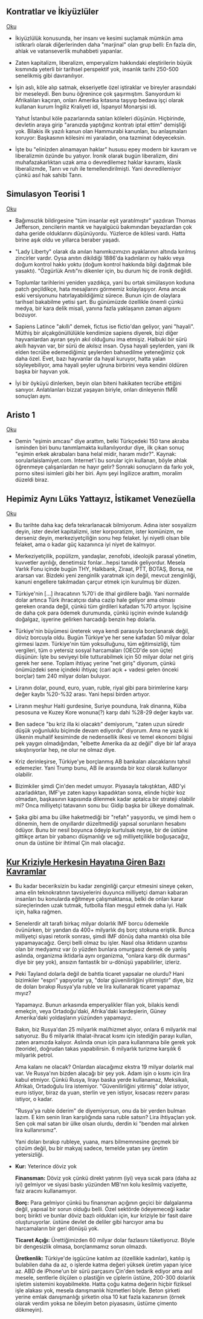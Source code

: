 ## Kontratlar ve İkiyüzlüler

[Oku](https://fularsizentellik.com/journal/2017/10/25/kontrat-ve-hipokrasi)

* İkiyüzlülük konusunda, her insanı ve kesimi suçlamak mümkün ama istikrarlı
  olarak diğerlerinden daha "marjinal" olan grup belli: En fazla din, ahlak
  ve vatanseverlik muhabbeti yapanlar.

* Zaten kapitalizm, liberalizm, emperyalizm hakkındaki eleştirilerin büyük
  kısmında yeterli bir tarihsel perspektif yok, insanlık tarihi 250-500
  senelikmiş gibi davranılıyor.

* İşin aslı, köle alıp satmak, ekseriyetle özel iştiraklar ve bireyler
  arasındaki bir meseleydi. Ben bunu öğrenince çok şaşırmıştım. Sanıyordum ki
  Afrikalıları kaçıran, onları Amerika kıtasına taşıyıp bedava işçi olarak
  kullanan kurum İngiliz Kraliyeti idi, İspanyol Monarşisi idi.

  Yahut İstanbul köle pazarlarında satılan köleleri düşünün. Hiçbirinde,
  devletin araya girip "aranızda yaptığınız kontratı iptal ettim" demişliği
  yok. Bilakis ilk yazılı kanun olan Hammurabi kanunları, bu anlaşmaları
  koruyor: Başkasının kölesini mi yaraladın, ona tazminat ödeyeceksin.

* İşte bu "elinizden alınamayan haklar" hususu epey modern bir kavram ve
  liberalizmin özünde bu yatıyor. İronik olarak bugün liberalizm, dini
  muhafazakarlıktan uzak ama o devredilemez haklar kavramı, klasik
  liberalizmde, Tanrı ve ruh ile temellendirilmişti. Yani devredilemiyor
  çünkü asıl hak sahibi Tanrı.


## Simulasyon Teorisi 1

[Oku](https://fularsizentellik.com/journal/2017/11/19/simulasyon-teorisi-1)

* Bağımsızlık bildirgesine "tüm insanlar eşit yaratılmıştır" yazdıran Thomas
  Jefferson, zencilerin mantık ve hayalgücü bakımından beyazlardan çok daha
  geride olduklarını düşünüyordu. Yüzlerce de kölesi vardı. Hatta birine aşık
  oldu ve yıllarca beraber yaşadı.

* "Lady Liberty" olarak da anılan hanımkızımızın ayaklarının altında kırılmış
  zincirler vardır. Oysa anıtın dikildiği 1886'da kadınların oy hakkı veya
  doğum kontrol hakkı yoktu (doğum kontrol hakkında bilgi dağıtmak bile
  yasaktı). "Özgürlük Anıtı"nı dikenler için, bu durum hiç de ironik değildi.

* Toplumlar tarihlerini yeniden yazdıkça, yani bu ortak simülasyon koduna patch
  geçildikçe, hata mesajlarını görmemiz kolaylaşıyor. Ama ancak eski
  versiyonunu hatırlayabildiğimiz sürece. Bunun için de olaylara tarihsel
  bakabilme yetisi şart. Bu günümüzde özellikle önemli çünkü medya, bir kara
  delik misali, yanına fazla yaklaşanın zaman algısını bozuyor.

* Sapiens Latince "akıllı" demek, fictus ise fictio'dan geliyor, yani "hayali".
  Müthiş bir alçakgönüllülükle kendimize sapiens diyerek, bizi diğer
  hayvanlardan ayıran şeyin akıl olduğunu ima etmişiz. Halbuki bir sürü akıllı
  hayvan var, bir sürü de akılsız insan. Oysa hayali şeylerden, yani ilk elden
  tecrübe edemediğimiz şeylerden bahsedilme yeteneğimiz çok daha özel. Evet,
  bazı hayvanlar da hayal kuruyor, hatta yalan söyleyebiliyor, ama hayali
  şeyler uğruna birbirini veya kendini öldüren başka bir hayvan yok.

* İyi bir öyküyü dinlerken, beyin olan biteni hakikaten tecrübe ettiğini
  sanıyor. Anlatılanları bizzat yaşayan biriyle, onları dinleyenin fMRI
  sonuçları aynı.


## Aristo 1

[Oku](https://fularsizentellik.com/felsefeninoykusu/2017/2/6/aristo)

* Demin "eşimin amcası" diye arattım, belki Türkçedeki 150 tane akraba isminden
  biri bunu tanımlamakta kullanılıyordur diye, ilk çıkan sonuç "eşimin erkek
  akrabaları bana helal midir, haram mıdır?". Kaynak: sorularlaislamiyet.com.
  Internet'i bu sorular için kullanan, böyle ahlak öğrenmeye çalışanlardan ne
  hayır gelir? Sonraki sonuçların da farkı yok, porno sitesi isimleri gibi her
  biri. Aynı şeyi İngilizce arattım, moralim düzeldi biraz.


## Hepimiz Aynı Lüks Yattayız, İstikamet Venezüella

[Oku](https://fularsizentellik.com/journal/2018/8/11/kriz)

* Bu tarihte daha kaç defa tekrarlanacak bilmiyorum. Adına ister sosyalizm
  deyin, ister devlet kapitalizmi, ister korporatizm, ister komünizm, ne
  derseniz deyin, merkeziyetçiliğin sonu hep felaket. İyi niyetli olsan bile
  felaket, ama o kadar güç kazanınca iyi niyet de kalmıyor.

* Merkeziyetçilik, popülizm, yandaşlar, zenofobi, ideolojik parasal yönetim,
  kuvvetler ayrılığı, denetimsiz fonlar...hepsi tanıdık geliyordur. Mesela
  Varlık Fonu içinde bugün THY, Halkbank, Ziraat, PTT, BOTAŞ, Borsa, ne ararsan
  var. Bizdeki yeni zenginlik yaratmak için değil, mevcut zenginliği, kanuni
  engellere takılmadan çarçur etmek için kurulmuş bir düzen.

* Türkiye'nin [...] ihracatının %70'i de ithal girdilere bağlı. Yani normalde
  dolar artınca Türk ihracatçısı daha cazip hale geliyor ama olması gereken
  oranda değil, çünkü tüm girdileri kafadan %70 artıyor. İşçisine de daha çok
  para ödemek durumunda, çünkü işçinin evinde kulandığı doğalgaz, işyerine
  gelirken harcadığı benzin hep dolarla.

* Türkiye'nin büyümesi üreterek veya kendi parasıyla borçlanarak değil, döviz
  borcuyla oldu. Bugün Türkiye'ye her sene kafadan 50 milyar dolar girmesi
  lazım. Türkiye'nin tüm yoksulluğunu, tüm eğitimsizliği, tüm vergileri, tüm
  o yetersiz sosyal harcamaları (OECD'de son üçte) düşünün: İşte bu seviyeyi
  bile tutturabilmek için 50 milyar dolar net giriş gerek her sene. Toplam
  ihtiyaç yerine "net giriş" diyorum, çünkü önümüzdeki sene içindeki ihtiyaç
  (cari açık + vadesi gelen önceki borçlar) tam 240 milyar doları buluyor.

* Liranın dolar, pound, euro, yuan, ruble, riyal gibi para birimlerine karşı
  değer kaybı %20-%32 arası. Yani hepsi birden artıyor.

* Liranın meşhur Haiti gurdesine, Suriye pounduna, Irak dinarına, Küba pesosuna
  ve Kuzey Kore wonuna(?) karşı dahi %28-29 değer kaybı var.

* Ben sadece "bu kriz illa ki olacaktı" demiyorum, "zaten uzun süredir düşük
  yoğunluklu biçimde devam ediyordu" diyorum. Ama ne yazık ki ülkenin muhalif
  kesiminde de nedensellik ilkesi ve temel ekonomi bilgisi pek yaygın
  olmadığından, "elbette Amerika da az değil" diye bir laf araya
  sıkıştırıyorlar hep, ne olur ne olmaz diye.

* Kriz derinleşirse, Türkiye'ye borçlanmış AB bankaları alacaklarını tahsil
  edemezler. Yani Trump bunu, AB ile arasında bir koz olarak kullanıyor
  olabilir.

* Bizimkiler şimdi Çin'den medet umuyor. Piyasayla takıştıktan, ABD'yi
  azarladıktan, IMF'ye zaten kapıyı kapadıktan sonra, elinde hiçbir koz
  olmadan, başkasının kapısında dilenmek kadar aptalca bir strateji olabilir
  mi? Onca milliyetçi tatavanın sonu bu: Gidip başka bir ülkeye domalmak.

* Şaka gibi ama bu ülke haketmediği bir "refah" yaşıyordu, ve şimdi hem
  o dönemin, hem de onyıllardır düzeltmediği yapısal sorunların hesabını
  ödüyor. Bunu bir nesil boyunca ödeyip kurtulsak neyse, bir de üstüne gittikçe
  artan bir yabancı düşmanlığı ve sığ milliyetçilikle boğuşacağız, onun da
  üstüne bir ihtimal Çin malı olacağız.


## [Kur Kriziyle Herkesin Hayatına Giren Bazı Kavramlar](https://fularsizentellik.com/journal/2018/8/18/kurkrizi)

* Bu kadar beceriksizin bu kadar zenginliği çarçur etmesini sineye çeken, ama
  elin teknokratının tavsiyelerini duyunca milliyetçi damarı kabaran insanları
  bu konularda eğitmeye çalışmaktansa, belki de onları karar süreçlerinden uzak
  tutmak, futbolla filan meşgul etmek daha iyi. Halk için, halka rağmen.

* Senelerdir alt tarafı birkaç milyar dolarlık IMF borcu ödemekle övünürken,
  bir yandan da 400+ milyarlık dış borç stokuna eriştik. Bunca milliyetçi
  siyasi retorik sonrası, şimdi IMF dönüş daha mantıklı olsa bile
  yapamayacağız. Gerçi belli olmaz bu işler. Nasıl olsa iktidarın uzantısı olan
  bir medyamız var (o yüzden bunlara omurgasız demek de yanlış aslında,
  organizma iktidarla aynı organizma, "onlara karşı dik durması" diye bir şey
  yok), ansızın fantastik bir u-dönüşü yapabilirler, izleriz.

* Peki Tayland dolarla değil de bahtla ticaret yapsalar ne olurdu? Hani
  bizimkiler "espri" yapıyorlar ya, "dolar güvenilirliğini yitirmiştir" diye,
  biz de doları bırakıp Rusya'yla ruble ve lira kullanarak ticaret yapamaz
  mıyız?

  Yapamayız. Bunun arkasında emperyalikler filan yok, bilakis kendi emekçin,
  veya Ortadoğu'daki, Afrika'daki kardeşlerin, Güney Amerika'daki yoldaşların
  yüzünden yapamayız.

  Bakın, biz Rusya'dan 25 milyarlık mal/hizmet alıyor, onlara 6 milyarlık mal
  satıyoruz. Bu 6 milyarlık ithalat-ihracat kısmı için istediğin parayı kullan,
  zaten aramızda kalıyor. Aslında onun için para kullanmana bile gerek yok
  (teoride), doğrudan takas yapabilirsin. 6 milyarlık turizme karşılık
  6 milyarlık petrol.

  Ama kalanı ne olacak? Onlardan alacağımız ekstra 19 milyar dolarlık mal var.
  Ve Rusya'nın bizden alacağı bir şey yok. Adam işin o kısmı için lira kabul
  etmiyor. Çünkü Rusya, lirayı baska yerde kullanamaz, Meksikalı, Afrikalı,
  Ortadoğulu lira istemiyor. "Güvenilirliğini yitirmiş" dolar istiyor, euro
  istiyor, biraz da yuan, sterlin ve yen istiyor, kısacası rezerv parası
  istiyor, o kadar.

  "Rusya'ya ruble öderim" de diyemiyorsun, onu da bir yerden bulman lazım.
  E kim senin liran karşılığında sana ruble satsın? Lira ihtiyaçları yok. Sen
  çok mal satan bir ülke olsan olurdu, derdin ki "benden mal alırken lira
  kullanırsınız".

  Yani doları bırakıp rubleye, yuana, mars bilmemnesine geçmek bir çözüm değil,
  bu bir makyaj sadece, temelde yatan şey üretim yetersizliği.

* **Kur:** Yeterince döviz yok

  **Finansman:** Döviz yok çünkü direkt yatırım (iyi) veya sıcak para (daha az
  iyi) gelmiyor ve siyasi baskı yüzünden MB'nın kolu kesilmiş vaziyette, faiz
  aracını kullanamıyor.

  **Borç:** Para gelmiyor çünkü bu finansman açığının geçici bir dalgalanma
  değil, yapısal bir sorun olduğu belli. Özel sektörde ödeyemeceği kadar borç
  birikti ve bunlar döviz bazlı oldukları için, kur kriziyle bir fasit daire
  oluşturuyorlar. üstüne devlet de deliler gibi harcıyor ama bu harcamaların
  bir geri dönüşü yok.

  **Ticaret Açığı:** Ürettiğimizden 60 milyar dolar fazlasını tüketiyoruz.
  Böyle bir dengesizlik olmasa, borçlanmamız sorun olmazdı.

  **Üretkenlik:** Türkiye'de işgücüne katılım az (özellikle kadınlar), katılıp
  iş bulabilen daha da az, o işlerde katma değeri yüksek üretim yapan iyice az.
  ABD de iPhone'un bir sürü parçasını Çin'den tedarik ediyor ama asıl mesele,
  sentlerle ölçülen o plastiğin ve çiplerin üstüne, 200-300 dolarlık işletim
  sistemini koyabilmekte. Hatta çoğu katma değerin hiçbir fiziksel işle alakası
  yok, mesela danışmanlık hizmetleri böyle. Beton şirketi yerine emlak
  danışmanlığı şirketin olsa 10 kat fazla kazanırsın (örnek olarak verdim yoksa
  ne bileyim beton piyasasını, üstüme çimento dökmeyin).
